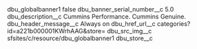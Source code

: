 <?xml version="1.0" encoding="UTF-8"?>
<CustomMetadata xmlns="http://soap.sforce.com/2006/04/metadata" xmlns:xsi="http://www.w3.org/2001/XMLSchema-instance" xmlns:xsd="http://www.w3.org/2001/XMLSchema">
    <label>dbu_globalbanner1</label>
    <protected>false</protected>
    <values>
        <field>dbu_banner_serial_number__c</field>
        <value xsi:type="xsd:double">5.0</value>
    </values>
    <values>
        <field>dbu_description__c</field>
        <value xsi:type="xsd:string">Cummins Performance. Cummins Genuine.</value>
    </values>
    <values>
        <field>dbu_header_message__c</field>
        <value xsi:type="xsd:string">Always on</value>
    </values>
    <values>
        <field>dbu_href_url__c</field>
        <value xsi:type="xsd:string">categories?id=a221b000001KWrhAAG&amp;store=</value>
    </values>
    <values>
        <field>dbu_src_img__c</field>
        <value xsi:type="xsd:string">sfsites/c/resource/dbu_globalbanner1</value>
    </values>
    <values>
        <field>dbu_store__c</field>
        <value xsi:nil="true"/>
    </values>
</CustomMetadata>
